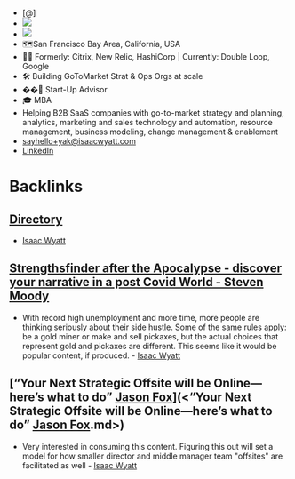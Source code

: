 - [@]
- ![](https://firebasestorage.googleapis.com/v0/b/firescript-577a2.appspot.com/o/imgs%2Fapp%2FArtOfGig%2FsxB-KQBWrD.png?alt=media&token=a1a35732-a26c-4af1-b7b2-dcea60aa340c)
- ![](https://firebasestorage.googleapis.com/v0/b/firescript-577a2.appspot.com/o/imgs%2Fapp%2FArtOfGig%2Fostue73zov.png?alt=media&token=ef9b52d3-2cf2-4d39-8b30-aaa97ba765e5)
- 🗺San Francisco Bay Area, California, USA
- 👨‍💼 Formerly: Citrix, New Relic, HashiCorp | Currently: Double Loop, Google
- 🛠 Building GoToMarket Strat & Ops Orgs at scale
- ��‍🏫 Start-Up Advisor
- 🎓 MBA
- Helping B2B SaaS companies with go-to-market strategy and planning, analytics, marketing and sales technology and automation, resource management, business modeling, change management & enablement
- [sayhello+yak@isaacwyatt.com](mailto:sayhello+yak@isaacwyatt.com)
- [LinkedIn](https://www.linkedin.com/in/isaacwyatt/)

# Backlinks
## [Directory](<Directory.md>)
- [Isaac Wyatt](<Isaac Wyatt.md>)

## [Strengthsfinder after the Apocalypse - discover your narrative in a post Covid World - Steven Moody](<Strengthsfinder after the Apocalypse - discover your narrative in a post Covid World - Steven Moody.md>)
- With record high unemployment and more time, more people are thinking seriously about their side hustle. Some of the same rules apply: be a gold miner or make and sell pickaxes, but the actual choices that represent gold and pickaxes are different. This seems like it would be popular content, if produced. - [Isaac Wyatt](<Isaac Wyatt.md>)

## [“Your Next Strategic Offsite will be Online—here’s what to do” [Jason Fox](<Jason Fox.md>)](<“Your Next Strategic Offsite will be Online—here’s what to do” [Jason Fox](<Jason Fox.md>).md>)
- Very interested in consuming this content. Figuring this out will set a model for how smaller director and middle manager team "offsites" are facilitated as well - [Isaac Wyatt](<Isaac Wyatt.md>)

